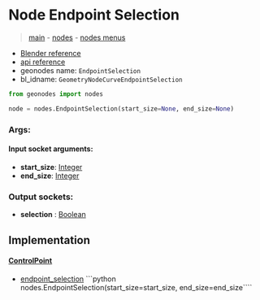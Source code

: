 # Node Endpoint Selection

> [main](../structure.md) - [nodes](nodes.md) - [nodes menus](nodes_menus.md)

- [Blender reference](https://docs.blender.org/manual/en/latest/modeling/geometry_nodes/curve/endpoint_selection.html)
- [api reference](https://docs.blender.org/api/current/bpy.types.GeometryNodeCurveEndpointSelection.html)
- geonodes name: `EndpointSelection`
- bl_idname: `GeometryNodeCurveEndpointSelection`

```python
from geonodes import nodes

node = nodes.EndpointSelection(start_size=None, end_size=None)
```

### Args:

#### Input socket arguments:

- **start_size**: [Integer](Integer.md)
- **end_size**: [Integer](Integer.md)

### Output sockets:

- **selection** : [Boolean](Boolean.md)

## Implementation

#### [ControlPoint](ControlPoint.md)

 - [endpoint_selection](ControlPoint.md#endpoint_selection) ```python nodes.EndpointSelection(start_size=start_size, end_size=end_size````
